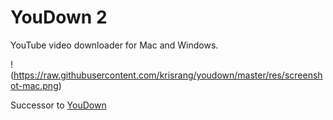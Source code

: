 YouDown 2
========

YouTube video downloader for Mac and Windows.

!(https://raw.githubusercontent.com/krisrang/youdown/master/res/screenshot-mac.png)

Successor to [YouDown](https://github.com/krisrang/youdown-old)
